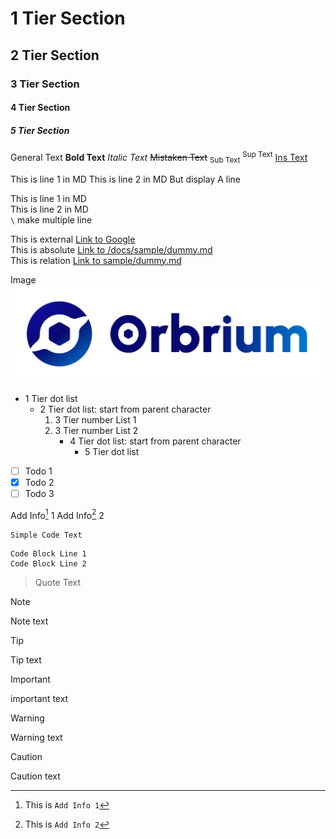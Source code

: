 # 1 Tier Section

## 2 Tier Section

### 3 Tier Section

#### 4 Tier Section

##### 5 Tier Section

General Text **Bold Text** *Italic Text* ~~Mistaken Text~~ <sub>Sub Text</sub> <sup>Sup Text</sup> <ins>Ins Text</ins>

This is line 1 in MD
This is line 2 in MD
But display A line

This is line 1 in MD\
This is line 2 in MD\
`\` make multiple line

This is external [Link to Google](https://google.com)\
This is absolute [Link to /docs/sample/dummy.md](/docs/sample/dummy.md)\
This is relation [Link to sample/dummy.md](sample/dummy.md)

Image ![50% Link](sample/orbrium-logo.png)

- 1 Tier dot list
  - 2 Tier dot list: start from parent character
    1. 3 Tier number List 1
    2. 3 Tier number List 2
       - 4 Tier dot list: start from parent character
         - 5 Tier dot list

- [ ] Todo 1
- [x] Todo 2
- [ ] Todo 3

Add Info[^1] 1
Add Info[^2] 2

[^1]: This is `Add Info 1`
[^2]: This is `Add Info 2`

`Simple Code Text`

```
Code Block Line 1
Code Block Line 2
```

> Quote Text

> [!NOTE]
> Note text

> [!TIP]
> Tip text

> [!IMPORTANT]
> important text

> [!WARNING]
> Warning text

> [!CAUTION]
> Caution text
